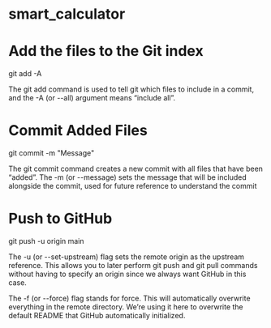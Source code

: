 # smart_calculator

# Add the files to the Git index
git add -A

The git add command is used to tell git which files to include in a commit, and the -A (or --all) argument means “include all”.

# Commit Added Files
git commit -m "Message"

The git commit command creates a new commit with all files that have been “added”. The -m (or --message) sets the message that will be included alongside the commit, used for future reference to understand the commit

# Push to GitHub
git push -u origin main

The -u (or --set-upstream) flag sets the remote origin as the upstream reference. This allows you to later perform git push and git pull commands without having to specify an origin since we always want GitHub in this case.

The -f (or --force) flag stands for force. This will automatically overwrite everything in the remote directory. We’re using it here to overwrite the default README that GitHub automatically initialized.
